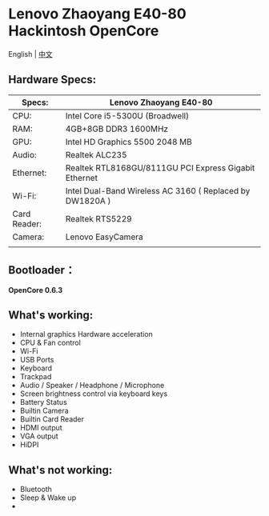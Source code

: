 # Lenovo Zhaoyang E40-80 Hackintosh OpenCore



English | [中文](README-zh.md)



## Hardware Specs:

| Specs:       | Lenovo Zhaoyang E40-80                                   |
| ------------ | -------------------------------------------------------- |
| CPU:         | Intel Core i5-5300U (Broadwell)                          |
| RAM:         | 4GB+8GB DDR3 1600MHz                                     |
| GPU:         | Intel HD Graphics 5500 2048 MB                           |
| Audio:       | Realtek ALC235                                           |
| Ethernet:    | Realtek RTL8168GU/8111GU PCI Express Gigabit Ethernet    |
| Wi-Fi:       | Intel Dual-Band Wireless AC 3160 ( Replaced by DW1820A ) |
| Card Reader: | Realtek RTS5229                                          |
| Camera:      | Lenovo EasyCamera                                        |
|              |                                                          |



## Bootloader：

**OpenCore 0.6.3**



## What's working:

- Internal graphics Hardware acceleration
- CPU & Fan control
- Wi-Fi 
- USB Ports
- Keyboard
- Trackpad
- Audio / Speaker / Headphone / Microphone
- Screen brightness control via keyboard keys
- Battery Status
- Builtin Camera
- Builtin Card Reader
- HDMI output
- VGA output
- HiDPI



## What's not working:

- Bluetooth 
- Sleep & Wake up
- 



